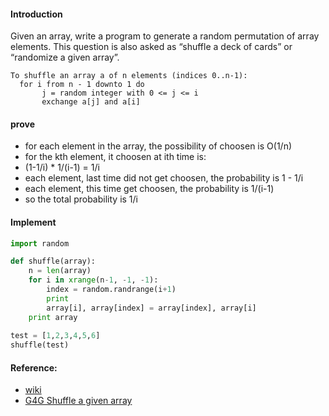 #### Introduction
Given an array, write a program to generate a random permutation of array elements. 
This question is also asked as “shuffle a deck of cards” or “randomize a given array”.

```
To shuffle an array a of n elements (indices 0..n-1):
  for i from n - 1 downto 1 do
       j = random integer with 0 <= j <= i
       exchange a[j] and a[i]
```       

#### prove 
* for each element in the array, the possibility of choosen is O(1/n)
* for the kth element, it choosen at ith time is:
* (1-1/i) * 1/(i-1) = 1/i
* each element, last time did not get choosen, the probability is 1 - 1/i
* each element, this time get choosen, the probability is 1/(i-1)
* so the total probability is 1/i

#### Implement 
```python
import random

def shuffle(array):
    n = len(array)
    for i in xrange(n-1, -1, -1):
        index = random.randrange(i+1)
        print
        array[i], array[index] = array[index], array[i]
    print array
    
test = [1,2,3,4,5,6]
shuffle(test)
```


#### Reference:
* [wiki](https://en.wikipedia.org/wiki/Fisher%E2%80%93Yates_shuffle#The_modern_algorithm)
* [G4G Shuffle a given array](http://www.geeksforgeeks.org/shuffle-a-given-array/)
